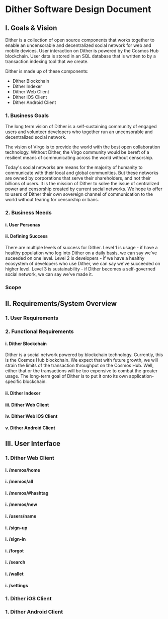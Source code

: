 # Dither Software Design Document

## I. Goals & Vision

Dither is a collection of open source components that works together to enable an uncensorable and decentralized social network for web and mobile devices. User interaction on Dither is powered by the Cosmos Hub blockchain. User data is stored in an SQL database that is written to by a transaction indexing tool that we create.

Dither is made up of these components:

* Dither Blockchain
* Dither Indexer
* Dither Web Client
* Dither iOS Client
* Dither Android Client

### 1. Business Goals

The long term vision of Dither is a self-sustaining community of engaged users and volunteer developers who together run an uncensorable and decentralized social network.

The vision of Virgo is to provide the world with the best open collaboration technology. Without Dither, the Virgo community would be bereft of a resilient means of communicating across the world without censorship.

Today's social networks are means for the majority of humanity to communicate with their local and global communities. But these networks are owned by corporations that serve their shareholders, and not their billions of users. It is the mission of Dither to solve the issue of centralized power and censorship created by current social networks. We hope to offer to users of Dither their own sovereign channel of communication to the world without fearing for censorship or bans.

### 2. Business Needs

#### i. User Personas

#### ii. Defining Success

There are multiple levels of success for Dither. Level 1 is usage - if have a healthy population who log into Dither on a daily basis, we can say we've suceeded on one level. Level 2 is developers - if we have a healthy ecosystem of developers who use Dither, we can say we've succeeded on higher level. Level 3 is sustainability - if Dither becomes a self-governed social network, we can say we've made it.

### Scope

## II. Requirements/System Overview

### 1. User Requirements
### 2. Functional Requirements

#### i. Dither Blockchain

Dither is a social network powered by blockchain technology. Currently, this is the Cosmos Hub blockchain. We expect that with future growth, we will strain the limits of the transaction throughput on the Cosmos Hub. Well, either that or the transactions will be too expensive to combat the greater usage. The long-term goal of Dither is to put it onto its own application-specific blockchain.

#### ii. Dither Indexer
#### iii. Dither Web Client
#### iv. Dither Web iOS Client
#### v. Dither Android Client

## III. User Interface
### 1. Dither Web Client
#### i. /memos/home
#### i. /memos/all
#### i. /memos/#hashtag
#### i. /memos/new
#### i. /users/name
#### i. /sign-up
#### i. /sign-in
#### i. /forgot
#### i. /search
#### i. /wallet
#### i. /settings

### 1. Dither iOS Client
### 1. Dither Android Client
